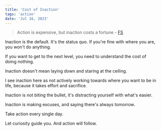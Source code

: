 ```yaml
---
title: 'Cost of Inaction'
tags: 'action'
date: 'Jul 16, 2023'
---
```


> Action is expensive, but inaction costs a fortune - [FS](https://fs.blog/brain-food/july-16-2023/)

Inaction is the default. It's the status quo. If you're fine with where you are, you won't do anything.

If you want to get to the next level, you need to understand the cost of doing nothing.

Inaction doesn't mean laying down and staring at the ceiling.

I see inaction here as not actively working towards where you want to be in life, because it takes effort and sacrifice.

Inaction is not biting the bullet, it's distracting yourself with what's easier.

Inaction is making excuses, and saying there's always tomorrow.

Take action every single day.

Let curiosity guide you. And action will follow.

